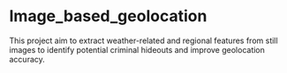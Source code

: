 # Image_based_geolocation
This project aim to extract weather-related and regional features from still images to identify potential criminal hideouts and improve geolocation accuracy.
